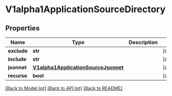 # V1alpha1ApplicationSourceDirectory

## Properties
Name | Type | Description | Notes
------------ | ------------- | ------------- | -------------
**exclude** | **str** |  | [optional] 
**include** | **str** |  | [optional] 
**jsonnet** | [**V1alpha1ApplicationSourceJsonnet**](V1alpha1ApplicationSourceJsonnet.md) |  | [optional] 
**recurse** | **bool** |  | [optional] 

[[Back to Model list]](../README.md#documentation-for-models) [[Back to API list]](../README.md#documentation-for-api-endpoints) [[Back to README]](../README.md)


